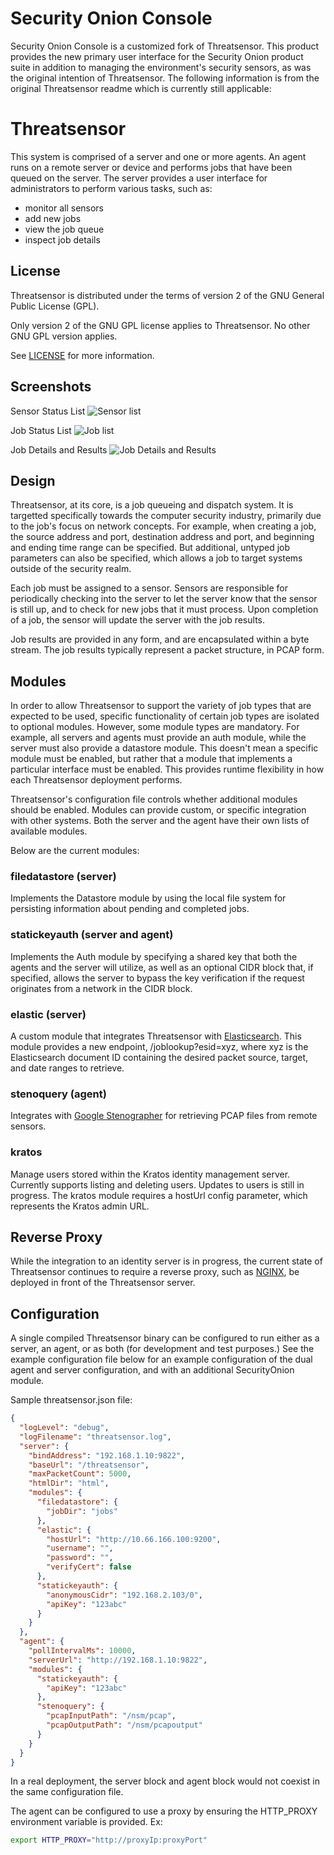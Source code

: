 # Security Onion Console

Security Onion Console is a customized fork of Threatsensor. This product provides the new primary user interface for the Security Onion product suite in addition to managing the environment's security sensors, as was the original intention of Threatsensor. The following information is from the original Threatsensor readme which is currently still applicable:

# Threatsensor

This system is comprised of a server and one or more agents. An agent runs on a remote server or device and performs jobs that have been queued on the server. The server provides a user interface for administrators to perform various tasks, such as:

* monitor all sensors
* add new jobs
* view the job queue
* inspect job details

## License

Threatsensor is distributed under the terms of version 2 of the GNU General Public License (GPL).

Only version 2 of the GNU GPL license applies to Threatsensor. No other GNU GPL version applies.

See [LICENSE](https://raw.githubusercontent.com/threatcode/threatcode-soc/master/LICENSE) for more information.

## Screenshots

Sensor Status List
![Sensor list](https://raw.githubusercontent.com/threatcode/threatcode-soc/master/screenshots/threatsensor-sensors.png)

Job Status List
![Job list](https://raw.githubusercontent.com/threatcode/threatcode-soc/master/screenshots/threatsensor-jobs.png)

Job Details and Results
![Job Details and Results](https://raw.githubusercontent.com/threatcode/threatcode-soc/master/screenshots/threatsensor-job.png)

## Design

Threatsensor, at its core, is a job queueing and dispatch system. It is targetted specifically towards the computer security industry, primarily due to the job's focus on network concepts. For example, when creating a job, the source address and port, destination address and port, and beginning and ending time range can be specified. But additional, untyped job parameters can also be specified, which allows a job to target systems outside of the security realm.

Each job must be assigned to a sensor. Sensors are responsible for periodically checking into the server to let the server know that the sensor is still up, and to check for new jobs that it must process. Upon completion of a job, the sensor will update the server with the job results.

Job results are provided in any form, and are encapsulated within a byte stream. The job results typically represent a packet structure, in PCAP form.

## Modules

In order to allow Threatsensor to support the variety of job types that are expected to be used, specific functionality of certain job types are isolated to optional modules. However, some module types are mandatory. For example, all servers and agents must provide an auth module, while the server must also provide a datastore module. This doesn't mean a specific module must be enabled, but rather that a module that implements a particular interface must be enabled. This provides runtime flexibility in how each Threatsensor deployment performs.

Threatsensor's configuration file controls whether additional modules should be enabled. Modules can provide custom, or specific integration with other systems. Both the server and the agent have their own lists of available modules.

Below are the current modules:

### filedatastore (server)

Implements the Datastore module by using the local file system for persisting information about pending and completed jobs.

### statickeyauth (server and agent)

Implements the Auth module by specifying a shared key that both the agents and the server will utilize, as well as an optional CIDR block that, if specified, allows the server to bypass the key verification if the request originates from a network in the CIDR block.

### elastic (server)

A custom module that integrates Threatsensor with [Elasticsearch](https://elastic.co). This module provides a new endpoint, /joblookup?esid=xyz, where xyz is the Elasticsearch document ID containing the desired packet source, target, and date ranges to retrieve.

### stenoquery (agent)

Integrates with [Google Stenographer](https://github.com/google/stenographer) for retrieving PCAP files from remote sensors.

### kratos

Manage users stored within the Kratos identity management server. Currently supports listing and deleting users. Updates to users is still in progress. The kratos module requires a hostUrl config parameter, which represents the Kratos admin URL.

## Reverse Proxy

While the integration to an identity server is in progress, the current state of Threatsensor continues to require a reverse proxy, such as [NGINX](https://www.nginx.com/), be deployed in front of the Threatsensor server. 

## Configuration

A single compiled Threatsensor binary can be configured to run either as a server, an agent, or as both (for development and test purposes.) See the example configuration file below for an example configuration of the dual agent and server configuration, and with an additional SecurityOnion module.

Sample threatsensor.json file:
```json
{
  "logLevel": "debug",
  "logFilename": "threatsensor.log",
  "server": {
    "bindAddress": "192.168.1.10:9822",
    "baseUrl": "/threatsensor",
    "maxPacketCount": 5000,
    "htmlDir": "html",
    "modules": {
      "filedatastore": {
        "jobDir": "jobs"
      },
      "elastic": {
        "hostUrl": "http://10.66.166.100:9200",
        "username": "",
        "password": "",
        "verifyCert": false
      },
      "statickeyauth": {
        "anonymousCidr": "192.168.2.103/0",
        "apiKey": "123abc"
      }
    }
  },
  "agent": {
    "pollIntervalMs": 10000,
    "serverUrl": "http://192.168.1.10:9822",
    "modules": {
      "statickeyauth": {
        "apiKey": "123abc"
      },
      "stenoquery": {
        "pcapInputPath": "/nsm/pcap",
        "pcapOutputPath": "/nsm/pcapoutput"
      }
    }
  }
}
```

In a real deployment, the server block and agent block would not coexist in the same configuration file.

The agent can be configured to use a proxy by ensuring the HTTP_PROXY environment variable is provided. Ex:

```bash
export HTTP_PROXY="http://proxyIp:proxyPort"
```
